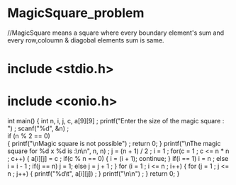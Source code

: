# MagicSquare_problem
//MagicSquare means a square  where every boundary  element's sum and every row,coloumn & diagobal  elements  sum is  same.


# include &lt;stdio.h> 
# include &lt;conio.h> 
int main() 
{ int n, i, j, c, a[9][9] ;
printf("Enter the size of the magic square : ") ; 
scanf("%d", &amp;n) ;     
if (n % 2 == 0)     
{         printf("\nMagic square is not possible") ;          return 0;     } 
printf("\nThe magic square for %d x %d is :\n\n", n, n) ;
j = (n + 1) / 2 ;
i = 1 ;
for(c = 1 ; c &lt;= n * n ; c++)
{ 
a[i][j] = c ;
if(c % n == 0)
{                 i = (i + 1);              continue;             }
if(i == 1)  i = n ;
else  i = i - 1 ; 
if(j == n)   j = 1; 
else   j = j + 1 ; 
}
for (i = 1 ; i &lt;= n ; i++)
{
for (j = 1 ; j &lt;= n ; j++)
{             printf("%d\t", a[i][j]) ;             } 
printf("\n\n") ;
} 
return 0; 
}
